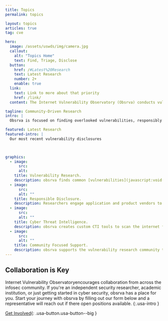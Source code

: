 ```yaml
---
title: Topics
permalink: topics

layout: topics
articles: true
tag: cve

hero:
  image: /assets/uswds/img/camera.jpg
  callout:
    alt: "Topics Home"
    text: Find, Triage, Disclose
  button:
    href: /#Latest%20Research
    text: Latest Research
    number: 2+
    enable: true
  link:
    text: Link to more about that priority
    href: /link/
  content: The Internet Vulnerability Observatory (Obsrva) conducts vulnearbility research, engages vendors to remediate problems, discloses issues for peer review, and runs outreach projects for independent  researchers

tagline: Community-Driven Research
intro: |
  Obsrva is focused on finding overlooked vulnerabilities, responsibly engaging vendors, and producing easily-consumable products. Researchers on [The Project on Vulnerability Discovery](https://obsrva.org/discovery) choose from a wide range of research topics, and current research is focused on embedded webservers of iOT devices—such as enviormental monitoring systems, printers, and smart home devices.

featured: Latest Research
featured-intro: |
  Our most recent vulnerability disclosures

  

graphics:
  - image:
      src: 
      alt: 
    title: Vulnerability Research.
    description: obsrva finds common [vulnerabilities](javascript:void(0);) in everyday applications, open-source projects on platforms like GitHub and Sourceforge.
  - image:
      src: 
      alt: ""
    title: Responsible Disclosure.
    description: Researchers engage application and product vendors to notify stakeholders of vulnerabilities and provide mitigation recommendations.
  - image:
      src: 
      alt: ""
    title: Cyber Threat Intelligence.
    description: obsrva creates custom CTI tools to scan the internet for vulnerable endpoints and notify asset owners of potentially compromised devices.
  - image:
      src: 
      alt: ""
    title: Community Focused Support.
    description: obsrva supports the vulnerability research community through community outreach projects like the Vulnerability Research Library and the CTF Guide (ctfguide.org)
---
```


## Collaboration is Key    


Internet Vulnerability Observatoryencourages collaboration from across the infosec community. If you're an independent security researcher, academic institution, or just getting started in cyber security, obsrva has a place for you. Start your journey with obsrva by filling out our form below and a representative will reach out if there open positions available.
{:.usa-intro }

[Get Involved](#){: .usa-button.usa-button--big }
